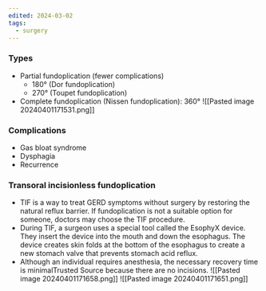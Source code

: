 ```yaml
---
edited: 2024-03-02
tags:
  - surgery
---
```

### Types
- Partial fundoplication (fewer complications)
	- 180° (Dor fundoplication)
	- 270° (Toupet fundoplication)
- Complete fundoplication (Nissen fundoplication): 360°
![[Pasted image 20240401171531.png]]
### Complications
- Gas bloat syndrome
- Dysphagia
- Recurrence

### Transoral incisionless fundoplication 
- TIF is a way to treat GERD symptoms without surgery by restoring the natural reflux barrier. If fundoplication is not a suitable option for someone, doctors may choose the TIF procedure.
- During TIF, a surgeon uses a special tool called the EsophyX device. They insert the device into the mouth and down the esophagus. The device creates skin folds at the bottom of the esophagus to create a new stomach valve that prevents stomach acid reflux.
- Although an individual requires anesthesia, the necessary recovery time is minimalTrusted Source because there are no incisions.
![[Pasted image 20240401171658.png]]
![[Pasted image 20240401171651.png]]